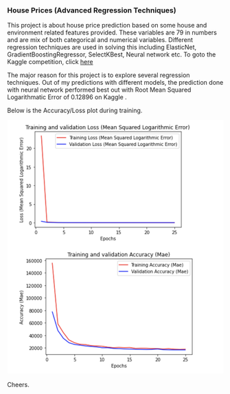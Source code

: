 ### House Prices (Advanced Regression Techniques) 

This project is about house price prediction based on some house and environment related features provided. These variables are 79 in numbers and are mix of both categorical and numerical variables. Different regression techniques are used in solving this including ElasticNet, GradientBoostingRegressor, SelectKBest, Neural network etc. To goto the Kaggle competition, click [here](https://www.kaggle.com/c/house-prices-advanced-regression-techniques)

The major reason for this project is to explore several regression techniques. Out of my predictions with different models, the prediction done with neural network performed best out with Root Mean Squared Logarithmatic Error of 0.12896 on Kaggle .

 Below is the Accuracy/Loss plot during training.
 
<img src="./images/house-price/price-plot.png" alt="drawing" width="600"/>



Cheers.
